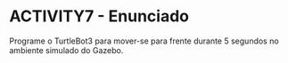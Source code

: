 # ACTIVITY7 - Enunciado

Programe o TurtleBot3 para mover-se para frente durante 5 segundos no ambiente simulado do Gazebo.

